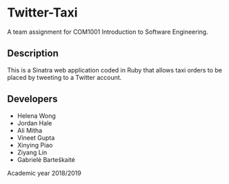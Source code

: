 # Twitter-Taxi
A team assignment for COM1001 Introduction to Software Engineering.

## Description
This is a Sinatra web application coded in Ruby that allows taxi orders to be placed by tweeting to a Twitter account.

## Developers
- Helena Wong
- Jordan Hale
- Ali Mitha
- Vineet Gupta
- Xinying Piao
- Ziyang Lin
- Gabrielė Barteškaitė

Academic year 2018/2019
